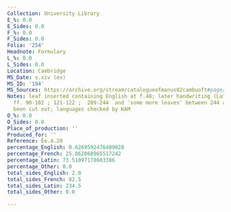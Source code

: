 ```yaml
---
Collection: University Library
E_%: 0.0
E_Sides: 0.0
F_%: 0.0
F_Sides: 0.0
Folia: '254'
Headnote: Formulary
L_%: 0.0
L_Sides: 0.0
Location: Cambridge
MS_Date: s.xiv (ex)
MS_ID: '194'
MS_Sources: https://archive.org/stream/catalogueofmanus02cambuoft#page/126/mode/2up
Notes: leaf inserted containing English at f.48; later handwriting (Latin) ff. 78-80;
  ff. 90-102 ; 121-122 ;  209-244  and 'some more leaves' between 244 and 253 have
  been cut out; languages checked by KAM
O_%: 0.0
O_Sides: 0.0
Place_of_production: ''
Produced_for: ''
Reference: Ee.4.20
percentage_English: 0.6269592476489028
percentage_French: 25.862068965517242
percentage_Latin: 73.51097178683386
percentage_Other: 0.0
total_sides_English: 2.0
total_sides_French: 82.5
total_sides_Latin: 234.5
total_sides_Other: 0.0

---
```

